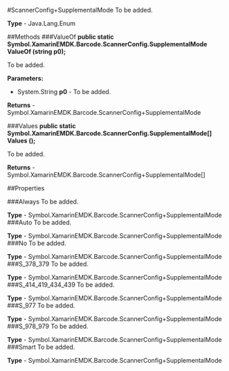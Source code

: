 #ScannerConfig+SupplementalMode
To be added.

**Type** - Java.Lang.Enum

##Methods
###ValueOf
**public static Symbol.XamarinEMDK.Barcode.ScannerConfig.SupplementalMode ValueOf (string p0);**

To be added.

**Parameters:** 

* System.String **p0** - To be added.

**Returns** - Symbol.XamarinEMDK.Barcode.ScannerConfig+SupplementalMode

###Values
**public static Symbol.XamarinEMDK.Barcode.ScannerConfig.SupplementalMode[] Values ();**

To be added.


**Returns** - Symbol.XamarinEMDK.Barcode.ScannerConfig+SupplementalMode[]

##Properties

###Always
To be added.

**Type** - Symbol.XamarinEMDK.Barcode.ScannerConfig+SupplementalMode
###Auto
To be added.

**Type** - Symbol.XamarinEMDK.Barcode.ScannerConfig+SupplementalMode
###No
To be added.

**Type** - Symbol.XamarinEMDK.Barcode.ScannerConfig+SupplementalMode
###S_378_379
To be added.

**Type** - Symbol.XamarinEMDK.Barcode.ScannerConfig+SupplementalMode
###S_414_419_434_439
To be added.

**Type** - Symbol.XamarinEMDK.Barcode.ScannerConfig+SupplementalMode
###S_977
To be added.

**Type** - Symbol.XamarinEMDK.Barcode.ScannerConfig+SupplementalMode
###S_978_979
To be added.

**Type** - Symbol.XamarinEMDK.Barcode.ScannerConfig+SupplementalMode
###Smart
To be added.

**Type** - Symbol.XamarinEMDK.Barcode.ScannerConfig+SupplementalMode


